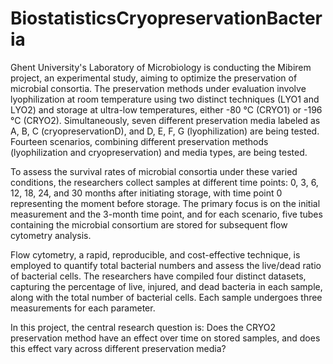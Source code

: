 # BiostatisticsCryopreservationBacteria
Ghent University's Laboratory of Microbiology is conducting the Mibirem project, an experimental study, aiming to optimize the preservation of microbial consortia. The preservation methods under evaluation involve lyophilization at room temperature using two distinct techniques (LYO1 and LYO2) and storage at ultra-low temperatures, either -80 °C (CRYO1) or -196 °C (CRYO2). Simultaneously, seven different preservation media labeled as A, B, C (cryopreservationD), and D, E, F, G (lyophilization) are being tested. Fourteen scenarios, combining different preservation methods (lyophilization and cryopreservation) and media types, are being tested.

To assess the survival rates of microbial consortia under these varied conditions, the researchers collect samples at different time points: 0, 3, 6, 12, 18, 24, and 30 months after initiating storage, with time point 0 representing the moment before storage. The primary focus is on the initial measurement and the 3-month time point, and for each scenario, five tubes containing the microbial consortium are stored for subsequent flow cytometry analysis.

Flow cytometry, a rapid, reproducible, and cost-effective technique, is employed to quantify total bacterial numbers and assess the live/dead ratio of bacterial cells. The researchers have compiled four distinct datasets, capturing the percentage of live, injured, and dead bacteria in each sample, along with the total number of bacterial cells. Each sample undergoes three measurements for each parameter.

In this project, the central research question is: Does the CRYO2 preservation method have an effect over time on stored samples, and does this effect vary across different preservation media?
